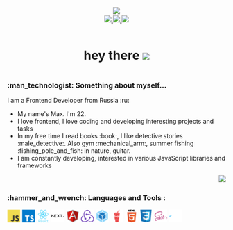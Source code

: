 <div id="header" align="center">
  <img src="https://media.giphy.com/media/JIX9t2j0ZTN9S/giphy.gif" width="250"/>
</div>
<div id="bages" align="center">
  <a href='https://vk.com/maks.ops96'>
    <img src="https://img.shields.io/badge/Vkontakte-blue?style=for-the-badge&logo=Vk&logoColor=white" />
  </a>
  <a href='https://www.instagram.com/maxiim.it?igsh=MXZzeXh2Y2t5bm1zOQ=='>
    <img src="https://img.shields.io/badge/instagram-red?style=for-the-badge&logo=Instagram&logoColor=white" />
  </a>
  <a href='https://t.me/maxiimit'>
    <img src="https://img.shields.io/badge/Telegram-blue?style=for-the-badge&logo=Telegram&logoColor=white" />
  </a>
</div>
<div align="center">
  <img src="https://komarev.com/ghpvc/?username=MaxTyson27e&style=flat-square&color=blue" alt=""/>
</div>
<h1 align="center">
  hey there
  <img src="https://media.giphy.com/media/hvRJCLFzcasrR4ia7z/giphy.gif" width="30px"/>
</h1>
<div>
  <div align="left" style="float: left">
    <h3>
      :man_technologist: Something about myself...
    </h3>
    <p>I am a Frontend Developer from Russia :ru:</p>
    <ul>
      <li>My name's Max. I'm 22. </li>
      <li>I love frontend, I love coding and developing interesting projects and tasks</li>
      <li>In my free time I read books :book:, I like detective stories :male_detective:. Also gym :mechanical_arm:, summer fishing :fishing_pole_and_fish: in nature, guitar.</li>
      <li>I am constantly developing, interested in various JavaScript libraries and frameworks</li>
    </ul>
  </div>
  <div align="right" vertical-align="middle">
    <img src="https://media.giphy.com/media/nZUcWtrNqs9Nu/giphy.gif" width="300px" />
  </div>
</div>
<h3>
  :hammer_and_wrench: Languages and Tools :
</h3>
<div>
  <img src="https://github.com/devicons/devicon/blob/master/icons/javascript/javascript-original.svg" width="30px"/>
  <img width="30px" src="https://github.com/devicons/devicon/blob/master/icons/typescript/typescript-original.svg"/>
  <img width="30px" src="https://github.com/devicons/devicon/blob/master/icons/react/react-original-wordmark.svg"/>
  <img width="30px" src="https://github.com/devicons/devicon/blob/master/icons/nextjs/nextjs-original-wordmark.svg"/>
  <img width="30px" src="https://github.com/devicons/devicon/blob/master/icons/angularjs/angularjs-original.svg"/>
  <img width="30px" src="https://github.com/devicons/devicon/blob/master/icons/redux/redux-original.svg"/>
  <img width="30px" src="https://github.com/devicons/devicon/blob/master/icons/webpack/webpack-original.svg"/>
  <img width="30px" src="https://github.com/devicons/devicon/blob/master/icons/gulp/gulp-plain.svg"/>
  <img width="30px" src="https://github.com/devicons/devicon/blob/master/icons/html5/html5-original-wordmark.svg"/>
  <img width="30px" src="https://github.com/devicons/devicon/blob/master/icons/css3/css3-original.svg"/>
  <img width="30px" src="https://github.com/devicons/devicon/blob/master/icons/sass/sass-original.svg"/>
  <img width="30px" src="https://github.com/devicons/devicon/blob/master/icons/tailwindcss/tailwindcss-original-wordmark.svg"/>
</div>

